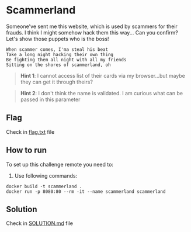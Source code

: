 # Scammerland

Someone've sent me this website, which is used by scammers for their frauds. I think I might somehow hack them this way... Can you confirm? Let's show those puppets who is the boss!  

```
When scammer comes, I'ma steal his beat
Take a long night hacking their own thing
Be fighting them all night with all my friends
Sitting on the shores of scammerland, oh
```

> **Hint 1**: I cannot access list of their cards via my browser...but maybe they can get it through theirs?

> **Hint 2**: I don't think the name is validated. I am curious what can be passed in this parameter

## Flag

Check in [flag.txt](flag.txt) file

## How to run

To set up this challenge remote you need to:

1. Use following commands:
```
docker build -t scammerland .
docker run -p 8080:80 --rm -it --name scammerland scammerland
```

## Solution

Check in [SOLUTION.md](solution/SOLUTION.md) file
